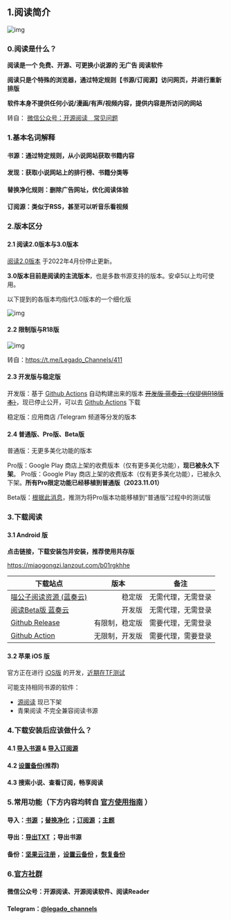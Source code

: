 ## 1.阅读简介

![img](https://telegra.ph/file/baff78c0816cac595ba8a.jpg)

### 0.阅读是什么？

**阅读是一个 免费、开源、可更换小说源的 无广告 阅读软件**

**阅读只是个特殊的浏览器，通过特定规则【书源/订阅源】访问网页，并进行重新排版**

**软件本身不提供任何小说/漫画/有声/视频内容，提供内容是所访问的网站**

转自： [微信公众号：开源阅读　常见问题](https://mp.weixin.qq.com/s/5EO-TuqYfDrK-bFk78vd3g)



### 1.基本名词解释

#### **书源：通过特定规则，从小说网站获取书籍内容**

#### **发现：获取小说网站上的排行榜、书籍分类等**

#### **替换净化规则：删除广告网址，优化阅读体验**

#### **订阅源：类似于RSS，甚至可以听音乐看视频**



### 2.版本区分

#### 2.1 阅读2.0版本与3.0版本

[阅读2.0版本](https://github.com/gedoor/MyBookshelf/releases) 于2022年4月份停止更新。

**3.0版本目前是阅读的主流版本**，也是多数书源支持的版本。安卓5以上均可使用。

以下提到的各版本均指代3.0版本的一个细化版

![img](https://raw.githubusercontent.com/gedoor/legado/master/app/src/main/res/mipmap-xxxhdpi/ic_launcher.png)

#### 2.2 限制版与R18版

![img](https://telegra.ph/file/ba6a9c754d2f5912a60ca.png)

转自：https://t.me/Legado_Channels/411

#### 2.3 开发版与稳定版

开发版：基于 [Github Actions](https://github.com/gedoor/legado/actions) 自动构建出来的版本
~~[开发版 蓝奏云（仅提供R18版本）](https://kunfei.lanzoui.com/b0f810h4b)~~，现已停止公开，可以去 [Github Actions](https://github.com/gedoor/legado/actions) 下载

稳定版：应用商店 /Telegram 频道等分发的版本



#### 2.4 普通版、Pro版、Beta版

普通版：无更多美化功能的版本

Pro版：Google Play 商店上架的收费版本（仅有更多美化功能），**现已被永久下架**。
Pro版：Google Play 商店上架的收费版本（仅有更多美化功能），已被永久下架。**所有Pro限定功能已经移植到普通版（2023.11.01）**

Beta版：[根据此消息](https://t.me/Legado_Channels/1279)，推测为将Pro版本功能移植到“普通版”过程中的测试版



### 3.下载阅读

#### 3.1  Android 版

**点击链接，下载安装包并安装，推荐使用共存版**

https://miaogongzi.lanzout.com/b01rgkhhe

| 下载站点                                                      | 版本         | 备注              |
| ------------------------------------------------------------ | ------------ | ---------------- |
| [喵公子阅读资源 (蓝奏云)](https://yd.mgz6.cc/)                 | 　　　　稳定版 | 无需代理，无需登录 |
| [阅读Beta版 蓝奏云](https://miaogongzi.lanzout.com/b01rgkhhe) | 　　　　开发版 | 无需代理，无需登录 |
| [Github Release](https://github.com/gedoor/legado/releases)  | 有限制，稳定版 | 需要代理，无需登录 |
| [Github Action](https://github.com/gedoor/legado/actions)    | 无限制，开发版 | 需要代理，需要登录 |

#### 3.2 苹果 iOS 版

官方正在进行 [iOS版](https://github.com/gedoor/YueDuFlutter) 的开发，[近期在TF测试](https://gedoor.github.io/download)

可能支持相同书源的软件：

- [源阅读](https://github.com/kaich/Yuedu) 现已下架
- 青果阅读 不完全兼容阅读书源


### 4.下载安装后应该做什么？

#### 4.1 [导入书源](./Import.md) & [导入订阅源](./Import2.md)

#### 4.2 [设置备份](./WebdavBackup.md)(推荐)

#### 4.3 搜索小说、查看订阅，畅享阅读


### 5.常用功能（下方内容均转自 [官方使用指南](https://www.yuque.com/legado/wiki/xz) ）

#### 导入：[书源](https://www.yuque.com/legado/wiki/xdroke) ；[替换净化](https://www.yuque.com/legado/wiki/gnt3nq) ；[订阅源](https://www.yuque.com/legado/wiki/grqch2) ；[主题](https://www.yuque.com/legado/wiki/tgbqdy)

#### 导出：[导出TXT](https://telegra.ph/很多人不知道如何导出TXT-02-16) ；导出书源

#### 备份：[坚果云注册](https://www.yuque.com/legado/wiki/fkx510) ，[设置云备份](https://www.yuque.com/legado/wiki/mgu5qu) ，[恢复备份](https://www.yuque.com/legado/wiki/nxs89y)   



### 6.[官方社群](https://www.yuque.com/legado/wiki/community)

#### 微信公众号：**开源阅读**、开源阅读软件、阅读Reader

#### Telegram：[@legado_channels](https://t.me/legado_channels)


